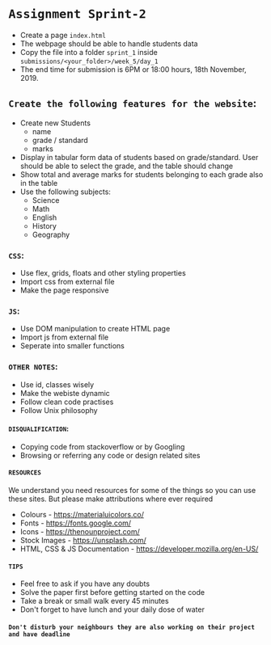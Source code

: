 # `Assignment Sprint-2`

- Create a page `index.html`
- The webpage should be able to handle students data
- Copy the file into a folder `sprint_1` inside `submissions/<your_folder>/week_5/day_1`
- The end time for submission is 6PM or 18:00 hours, 18th November, 2019.

## `Create the following features for the website`:
- Create new Students
    - name
    - grade / standard
    - marks
- Display in tabular form data of students based on grade/standard. User should be able to select the grade, and the table should change
- Show total and average marks for students belonging to each grade also in the table
- Use the following subjects:
    - Science
    - Math
    - English
    - History
    - Geography

### `CSS`:
- Use flex, grids, floats and other styling properties
- Import css from external file
- Make the page responsive

### `JS`:
- Use DOM manipulation to create HTML page
- Import js from external file
- Seperate into smaller functions 

### `OTHER NOTES`:
- Use id, classes wisely
- Make the webiste dynamic
- Follow clean code practises
- Follow Unix philosophy

#### `DISQUALIFICATION`:

- Copying code from stackoverflow or by Googling
- Browsing or referring any code or design related sites 

#### `RESOURCES`

We understand you need resources for some of the things so you can use these sites. But please make attributions where ever required

- Colours - <https://materialuicolors.co/>
- Fonts - <https://fonts.google.com/>
- Icons - <https://thenounproject.com/> 
- Stock Images - <https://unsplash.com/> 
- HTML, CSS & JS Documentation - <https://developer.mozilla.org/en-US/>


#### `TIPS`

- Feel free to ask if you have any doubts
- Solve the paper first before getting started on the code
- Take a break or small walk every 45 minutes
- Don't forget to have lunch and your daily dose of water


#### `Don't disturb your neighbours they are also working on their project and have deadline`